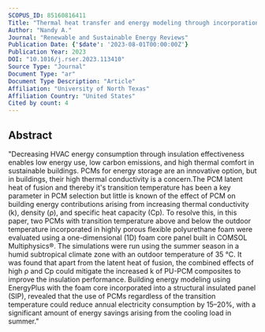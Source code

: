 ```yaml
---
SCOPUS_ID: 85160816411
Title: "Thermal heat transfer and energy modeling through incorporation of phase change materials (PCMs) into polyurethane foam"
Author: "Nandy A."
Journal: "Renewable and Sustainable Energy Reviews"
Publication Date: {'$date': '2023-08-01T00:00:00Z'}
Publication Year: 2023
DOI: "10.1016/j.rser.2023.113410"
Source Type: "Journal"
Document Type: "ar"
Document Type Description: "Article"
Affiliation: "University of North Texas"
Affiliation Country: "United States"
Cited by count: 4
---
```


## Abstract
"Decreasing HVAC energy consumption through insulation effectiveness enables low energy use, low carbon emissions, and high thermal comfort in sustainable buildings. PCMs for energy storage are an innovative option, but in buildings, their high thermal conductivity is a concern.The PCM latent heat of fusion and thereby it's transition temperature has been a key parameter in PCM selection but little is known of the effect of PCM on building energy contributions arising from increasing thermal conductivity (k), density (ρ), and specific heat capacity (Cp). To resolve this, in this paper, two PCMs with transition temperature above and below the outdoor temperature incorporated in highly porous flexible polyurethane foam were evaluated using a one-dimensional (1D) foam core panel built in COMSOL Multiphysics®. The simulations were run using the summer season in a humid subtropical climate zone with an outdoor temperature of 35 °C. It was found that apart from the latent heat of fusion, the combined effects of high ρ and Cp could mitigate the increased k of PU-PCM composites to improve the insulation performance. Building energy modeling using EnergyPlus with the foam core incorporated into a structural insulated panel (SIP), revealed that the use of PCMs regardless of the transition temperature could reduce annual electricity consumption by 15–20%, with a significant amount of energy savings arising from the cooling load in summer."
